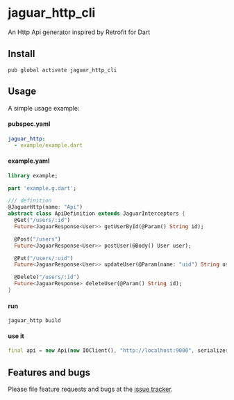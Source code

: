 # jaguar_http_cli

An Http Api generator inspired by Retrofit for Dart

## Install

`pub global activate jaguar_http_cli`

## Usage

A simple usage example:

#### pubspec.yaml

```yaml
jaguar_http:
  - example/example.dart
```

#### example.yaml

```dart
library example;

part 'example.g.dart';

/// definition
@JaguarHttp(name: "Api")
abstract class ApiDefinition extends JaguarInterceptors {
  @Get("/users/:id")
  Future<JaguarResponse<User>> getUserById(@Param() String id);

  @Post("/users")
  Future<JaguarResponse<User>> postUser(@Body() User user);

  @Put("/users/:uid")
  Future<JaguarResponse<User>> updateUser(@Param(name: "uid") String userId, @Body() User user);

  @Delete("/users/:id")
  Future<JaguarResponse> deleteUser(@Param() String id);
}
```


#### run
`jaguar_http build`

#### use it
```dart
final api = new Api(new IOClient(), "http://localhost:9000", serializers: repo);
```

## Features and bugs

Please file feature requests and bugs at the [issue tracker][tracker].

[tracker]: http://example.com/issues/replaceme
